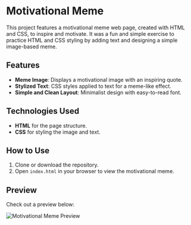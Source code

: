 # Motivational Meme

This project features a motivational meme web page, created with HTML and CSS, to inspire and motivate. It was a fun and simple exercise to practice HTML and CSS styling by adding text and designing a simple image-based meme.

## Features

- **Meme Image**: Displays a motivational image with an inspiring quote.
- **Stylized Text**: CSS styles applied to text for a meme-like effect.
- **Simple and Clean Layout**: Minimalist design with easy-to-read font.

## Technologies Used

- **HTML** for the page structure.
- **CSS** for styling the image and text.

## How to Use

1. Clone or download the repository.
2. Open `index.html` in your browser to view the motivational meme.

## Preview

Check out a preview below:

![Motivational Meme Preview](link-to-screenshot.png) <!-- Add a link to your screenshot image here -->
